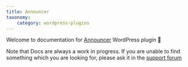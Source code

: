 ```yaml
---
title: Announcer
taxonomy:
    category: wordpress-plugins
---
```


Welcome to documentation for [Announcer](/wordpress-plugins/announcer/) WordPress plugin 👋

Note that Docs are always a work in progress. If you are unable to find something which you are looking for, please ask it in the [support forum](/forum)